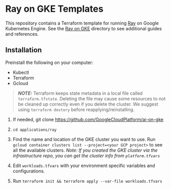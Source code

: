 # Ray on GKE Templates

This repository contains a Terraform template for running [Ray](https://www.ray.io/) on Google Kubernetes Engine.
See the [Ray on GKE](/ray-on-gke/) directory to see additional guides and references.

## Installation

Preinstall the following on your computer:
* Kubectl
* Terraform
* Gcloud

> **_NOTE:_** Terraform keeps state metadata in a local file called `terraform.tfstate`. Deleting the file may cause some resources to not be cleaned up correctly even if you delete the cluster. We suggest using `terraform destory` before reapplying/reinstalling.

1. If needed, git clone https://github.com/GoogleCloudPlatform/ai-on-gke

2. `cd applications/ray`

3. Find the name and location of the GKE cluster you want to use.
   Run `gcloud container clusters list --project=<your GCP project>` to see all the available clusters.
   _Note: If you created the GKE cluster via the infrastructure repo, you can get the cluster info from `platform.tfvars`_

4. Edit `workloads.tfvars` with your environment specific variables and configurations.

5. Run `terraform init && terraform apply --var-file workloads.tfvars`
